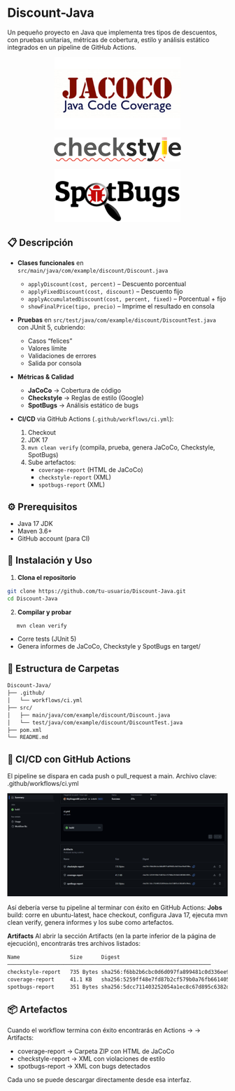 # Discount-Java

Un pequeño proyecto en Java que implementa tres tipos de descuentos, con pruebas unitarias, métricas de cobertura, estilo y análisis estático integrados en un pipeline de GitHub Actions.

<p align="center">
  <img src="img/JACOCO.png" alt="JACOCO" width="290">
</p>

<p align="center">
  <img src="img/Checkstyle.png" alt="Checkstyle" width="290">
</p>

<p align="center">
  <img src="img/Spotbugs.png" alt="JSpotbugs" width="290">
</p>


## 📋 Descripción

- **Clases funcionales** en `src/main/java/com/example/discount/Discount.java`  
  - `applyDiscount(cost, percent)` – Descuento porcentual  
  - `applyFixedDiscount(cost, discount)` – Descuento fijo  
  - `applyAccumulatedDiscount(cost, percent, fixed)` – Porcentual + fijo  
  - `showFinalPrice(tipo, precio)` – Imprime el resultado en consola  

- **Pruebas** en `src/test/java/com/example/discount/DiscountTest.java` con JUnit 5, cubriendo:
  - Casos “felices”
  - Valores límite
  - Validaciones de errores
  - Salida por consola

- **Métricas & Calidad**  
  - **JaCoCo** → Cobertura de código  
  - **Checkstyle** → Reglas de estilo (Google)  
  - **SpotBugs** → Análisis estático de bugs  

- **CI/CD** via GitHub Actions (`.github/workflows/ci.yml`):
  1. Checkout  
  2. JDK 17  
  3. `mvn clean verify` (compila, prueba, genera JaCoCo, Checkstyle, SpotBugs)  
  4. Sube artefactos:  
     - `coverage-report` (HTML de JaCoCo)  
     - `checkstyle-report` (XML)  
     - `spotbugs-report` (XML)  



## ⚙️ Pre­requisitos

- Java 17 JDK  
- Maven 3.6+  
- GitHub account (para CI)


## 🚀 Instalación y Uso
1. **Clona el repositorio**  
```bash
git clone https://github.com/tu-usuario/Discount-Java.git
cd Discount-Java
```

2. **Compilar y probar**  
```bash
   mvn clean verify
   ```
- Corre tests (JUnit 5)
- Genera informes de JaCoCo, Checkstyle y SpotBugs en target/


## 📐 Estructura de Carpetas
```bash
Discount-Java/
├── .github/
│   └── workflows/ci.yml
├── src/
│   ├── main/java/com/example/discount/Discount.java
│   └── test/java/com/example/discount/DiscountTest.java
├── pom.xml
└── README.md
```


## 🤖 CI/CD con GitHub Actions
El pipeline se dispara en cada push o pull_request a main.
Archivo clave: .github/workflows/ci.yml

![Build Exitoso](img/BuildExitoso.png)

Así debería verse tu pipeline al terminar con éxito en GitHub Actions:
**Jobs**
build: corre en ubuntu-latest, hace checkout, configura Java 17, ejecuta mvn clean verify, genera informes y los sube como artefactos.

**Artifacts**
Al abrir la sección Artifacts (en la parte inferior de la página de ejecución), encontrarás tres archivos listados:
```bash
Name                Size      Digest
─────────────────────────────────────────────────────────────────
checkstyle-report   735 Bytes sha256:f6bb2b6cbc0d6d097fa899481c0d336ee96e8740e...
coverage-report     41.1 KB   sha256:5259ff48e7fd87b2cf579b0a76fb661405065f89f...
spotbugs-report     351 Bytes sha256:5dcc711403252054a1ec8c67d895c6382d07a70ed...
```

## 📦 Artefactos
Cuando el workflow termina con éxito encontrarás en Actions → <tu-run> → Artifacts:
- coverage-report → Carpeta ZIP con HTML de JaCoCo
- checkstyle-report → XML con violaciones de estilo
- spotbugs-report → XML con bugs detectados

Cada uno se puede descargar directamente desde esa interfaz.